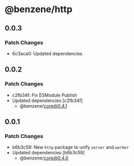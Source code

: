 # @benzene/http

## 0.0.3

### Patch Changes

- 6c3aca0: Updated dependencies

## 0.0.2

### Patch Changes

- c2fb34f: Fix ESModule Publish
- Updated dependencies [c2fb34f]
  - @benzene/core@0.4.1

## 0.0.1

### Patch Changes

- b6b3c59: New `http` package to unify `server` and `worker`
- Updated dependencies [b6b3c59]
  - @benzene/core@0.4.0

